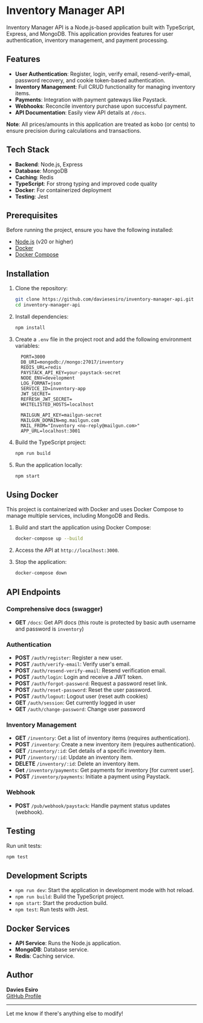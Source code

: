 # Inventory Manager API

Inventory Manager API is a Node.js-based application built with TypeScript, Express, and MongoDB. This application provides features for user authentication, inventory management, and payment processing.

## Features

- **User Authentication**: Register, login, verify email, resend-verify-email, password recovery, and cookie token-based authentication.
- **Inventory Management**: Full CRUD functionality for managing inventory items.
- **Payments**: Integration with payment gateways like Paystack.
- **Webhooks**: Reconcile inventory purchase upon successful payment.
- **API Documentation**: Easily view API details at `/docs`.

**Note**: All prices/amounts in this application are treated as kobo (or cents) to ensure precision during calculations and transactions.

## Tech Stack

- **Backend**: Node.js, Express
- **Database**: MongoDB
- **Caching**: Redis
- **TypeScript**: For strong typing and improved code quality
- **Docker**: For containerized deployment
- **Testing**: Jest

## Prerequisites

Before running the project, ensure you have the following installed:

- [Node.js](https://nodejs.org/) (v20 or higher)
- [Docker](https://www.docker.com/)
- [Docker Compose](https://docs.docker.com/compose/)

## Installation

1. Clone the repository:

   ```bash
   git clone https://github.com/daviesesiro/inventory-manager-api.git
   cd inventory-manager-api
   ```

2. Install dependencies:

   ```bash
   npm install
   ```

3. Create a `.env` file in the project root and add the following environment variables:

    ```env
      PORT=3000
      DB_URI=mongodb://mongo:27017/inventory
      REDIS_URL=redis
      PAYSTACK_API_KEY=your-paystack-secret
      NODE_ENV=development
      LOG_FORMAT=json
      SERVICE_ID=inventory-app
      JWT_SECRET=
      REFRESH_JWT_SECRET=
      WHITELISTED_HOSTS=localhost

      MAILGUN_API_KEY=mailgun-secret
      MAILGUN_DOMAIN=mg.mailgun.com
      MAIL_FROM="Inventory <no-reply@mailgun.com>"
      APP_URL=localhost:3001
    ```

4. Build the TypeScript project:

   ```bash
   npm run build
   ```

5. Run the application locally:

   ```bash
   npm start
   ```

## Using Docker

This project is containerized with Docker and uses Docker Compose to manage multiple services, including MongoDB and Redis.

1. Build and start the application using Docker Compose:

   ```bash
   docker-compose up --build
   ```

2. Access the API at `http://localhost:3000`.

3. Stop the application:

   ```bash
   docker-compose down
   ```

## API Endpoints

### Comprehensive docs (swagger)

- **GET** `/docs`: Get API docs (this route is protected by basic auth username and password is `inventory`)

### Authentication

- **POST** `/auth/register`: Register a new user.
- **POST** `/auth/verify-email`: Verify user's email.
- **POST** `/auth/resend-verify-email`: Resend verification email.
- **POST** `/auth/login`: Login and receive a JWT token.
- **POST** `/auth/forgot-password`: Request a password reset link.
- **POST** `/auth/reset-password`: Reset the user password.
- **POST** `/auth/logout`: Logout user (reset auth cookies)
- **GET** `/auth/session`: Get currently logged in user
- **GET** `/auth/change-password`: Change user password

### Inventory Management

- **GET** `/inventory`: Get a list of inventory items (requires authentication).
- **POST** `/inventory`: Create a new inventory item (requires authentication).
- **GET** `/inventory/:id`: Get details of a specific inventory item.
- **PUT** `/inventory/:id`: Update an inventory item.
- **DELETE** `/inventory/:id`: Delete an inventory item.
- **Get** `/inventory/payments`: Get payments for inventory [for current user].
- **POST** `/inventory/payments`: Initiate a payment using Paystack.

### Webhook

- **POST** `/pub/webhook/paystack`: Handle payment status updates (webhook).

## Testing

Run unit tests:

```bash
npm test
```

## Development Scripts

- `npm run dev`: Start the application in development mode with hot reload.
- `npm run build`: Build the TypeScript project.
- `npm start`: Start the production build.
- `npm test`: Run tests with Jest.

## Docker Services

- **API Service**: Runs the Node.js application.
- **MongoDB**: Database service.
- **Redis**: Caching service.

## Author

**Davies Esiro**  
[GitHub Profile](https://github.com/daviesesiro)

---

Let me know if there's anything else to modify!
